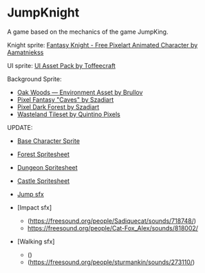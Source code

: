 # JumpKnight
A game based on the mechanics of the game JumpKing.

Knight sprite: [Fantasy Knight - Free Pixelart Animated Character by Aamatniekss](https://aamatniekss.itch.io/fantasy-knight-free-pixelart-animated-character)

UI sprite: [UI Asset Pack by Toffeecraft](https://toffeecraft.itch.io/ui-user-interface-pack-horror)

Background Sprite:
- [Oak Woods — Environment Asset by Brullov](https://brullov.itch.io/oak-woods)
- [Pixel Fantasy "Caves" by Szadiart](https://szadiart.itch.io/pixel-fantasy-caves)
- [Pixel Dark Forest by Szadiart](https://szadiart.itch.io/pixel-dark-forest)
- [Wasteland Tileset by Quintino Pixels](https://quintino-pixels.itch.io/wasteland-plataformer-tileset)



UPDATE:
- [Base Character Sprite](https://otterisk.itch.io/hana-caraka-base-character)

- [Forest Spritesheet](https://pixelhouse.itch.io/underground-world-pixel-tile-sprite16x16)
- [Dungeon Spritesheet](https://incolgames.itch.io/dungeon-platformer-tile-set-pixel-art)
- [Castle Spritesheet](https://crumpaloo.itch.io/whimsy-hallow)

- [Jump sfx](https://freesound.org/people/LloydEvans09/sounds/187025/)
- [Impact sfx]
    - (https://freesound.org/people/Sadiquecat/sounds/718748/)
    - https://freesound.org/people/Cat-Fox_Alex/sounds/818002/
- [Walking sfx]
    - ()
    - (https://freesound.org/people/sturmankin/sounds/273110/)
